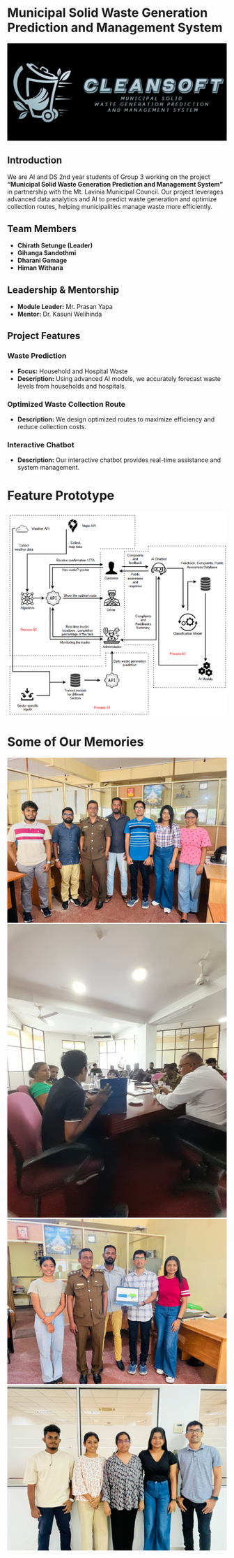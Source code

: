 # Municipal Solid Waste Generation Prediction and Management System

![Project Banner](shared/static/images/logo.png)

## Introduction

We are AI and DS 2nd year students of Group 3 working on the project **“Municipal Solid Waste Generation Prediction and Management System”** in partnership with the Mt. Lavinia Municipal Council. Our project leverages advanced data analytics and AI to predict waste generation and optimize collection routes, helping municipalities manage waste more efficiently.

## Team Members

- **Chirath Setunge (Leader)**
- **Gihanga Sandothmi**
- **Dharani Gamage**
- **Himan Withana**

## Leadership & Mentorship

- **Module Leader:** Mr. Prasan Yapa
- **Mentor:** Dr. Kasuni Welihinda

## Project Features

### Waste Prediction
- **Focus:** Household and Hospital Waste  
- **Description:** Using advanced AI models, we accurately forecast waste levels from households and hospitals.

### Optimized Waste Collection Route
- **Description:** We design optimized routes to maximize efficiency and reduce collection costs.

### Interactive Chatbot
- **Description:** Our interactive chatbot provides real-time assistance and system management.

# Feature Prototype 
![prototype](shared/static/images/prototype.png)

# Some of Our Memories
![Meeting with PHI](shared/static/images/landscape1.jpg)
![Municiple council meeting](shared/static/images/portrait.jpg)
![final product](shared/static/images/landscape3.jpg)
![with mentor](shared/static/images/mentor.jpg)
